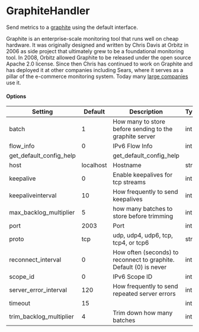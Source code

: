 <!--This file was generated from the python source
Please edit the source to make changes
-->
GraphiteHandler
=====

Send metrics to a [graphite](http://graphite.wikidot.com/) using the default
interface.

Graphite is an enterprise-scale monitoring tool that runs well on cheap
hardware. It was originally designed and written by Chris Davis at Orbitz in
2006 as side project that ultimately grew to be a foundational monitoring tool.
In 2008, Orbitz allowed Graphite to be released under the open source Apache
2.0 license. Since then Chris has continued to work on Graphite and has
deployed it at other companies including Sears, where it serves as a pillar of
the e-commerce monitoring system. Today many
[large companies](http://graphite.readthedocs.org/en/latest/who-is-using.html)
use it.


#### Options

Setting | Default | Description | Type
--------|---------|-------------|-----
batch | 1 | How many to store before sending to the graphite server | int
flow_info | 0 | IPv6 Flow Info | int
get_default_config_help |  | get_default_config_help | 
host | localhost | Hostname | str
keepalive | 0 | Enable keepalives for tcp streams | int
keepaliveinterval | 10 | How frequently to send keepalives | int
max_backlog_multiplier | 5 | how many batches to store before trimming | int
port | 2003 | Port | int
proto | tcp | udp, udp4, udp6, tcp, tcp4, or tcp6 | str
reconnect_interval | 0 | How often (seconds) to reconnect to graphite. Default (0) is never | int
scope_id | 0 | IPv6 Scope ID | int
server_error_interval | 120 | How frequently to send repeated server errors | int
timeout | 15 |  | int
trim_backlog_multiplier | 4 | Trim down how many batches | int
